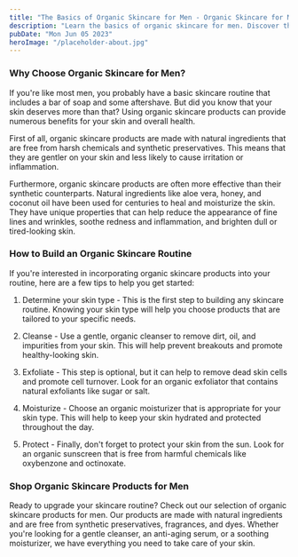 ```yaml
---
title: "The Basics of Organic Skincare for Men - Organic Skincare for Men"
description: "Learn the basics of organic skincare for men. Discover the benefits of natural ingredients and start taking care of your skin today. Shop organic skincare products for men now."
pubDate: "Mon Jun 05 2023"
heroImage: "/placeholder-about.jpg"
---
```


### Why Choose Organic Skincare for Men?

If you&#39;re like most men, you probably have a basic skincare routine that includes a bar of soap and some aftershave. But did you know that your skin deserves more than that? Using organic skincare products can provide numerous benefits for your skin and overall health.

First of all, organic skincare products are made with natural ingredients that are free from harsh chemicals and synthetic preservatives. This means that they are gentler on your skin and less likely to cause irritation or inflammation.

Furthermore, organic skincare products are often more effective than their synthetic counterparts. Natural ingredients like aloe vera, honey, and coconut oil have been used for centuries to heal and moisturize the skin. They have unique properties that can help reduce the appearance of fine lines and wrinkles, soothe redness and inflammation, and brighten dull or tired-looking skin.

### How to Build an Organic Skincare Routine

If you&#39;re interested in incorporating organic skincare products into your routine, here are a few tips to help you get started:

1. Determine your skin type - This is the first step to building any skincare routine. Knowing your skin type will help you choose products that are tailored to your specific needs.

2. Cleanse - Use a gentle, organic cleanser to remove dirt, oil, and impurities from your skin. This will help prevent breakouts and promote healthy-looking skin.

3. Exfoliate - This step is optional, but it can help to remove dead skin cells and promote cell turnover. Look for an organic exfoliator that contains natural exfoliants like sugar or salt.

4. Moisturize - Choose an organic moisturizer that is appropriate for your skin type. This will help to keep your skin hydrated and protected throughout the day.

5. Protect - Finally, don&#39;t forget to protect your skin from the sun. Look for an organic sunscreen that is free from harmful chemicals like oxybenzone and octinoxate.

### Shop Organic Skincare Products for Men

Ready to upgrade your skincare routine? Check out our selection of organic skincare products for men. Our products are made with natural ingredients and are free from synthetic preservatives, fragrances, and dyes. Whether you&#39;re looking for a gentle cleanser, an anti-aging serum, or a soothing moisturizer, we have everything you need to take care of your skin.